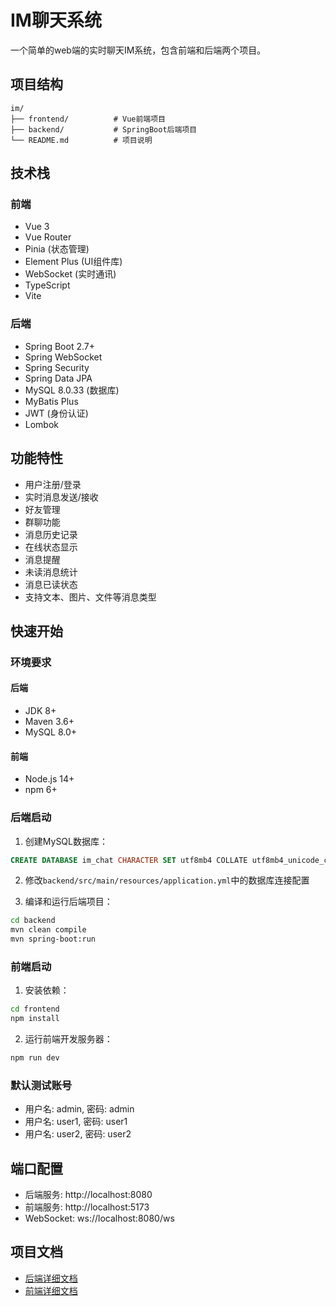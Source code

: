 # IM聊天系统

一个简单的web端的实时聊天IM系统，包含前端和后端两个项目。

## 项目结构

```
im/
├── frontend/          # Vue前端项目
├── backend/           # SpringBoot后端项目
└── README.md          # 项目说明
```

## 技术栈

### 前端
- Vue 3
- Vue Router
- Pinia (状态管理)
- Element Plus (UI组件库)
- WebSocket (实时通讯)
- TypeScript
- Vite

### 后端
- Spring Boot 2.7+
- Spring WebSocket
- Spring Security
- Spring Data JPA
- MySQL 8.0.33 (数据库)
- MyBatis Plus
- JWT (身份认证)
- Lombok

## 功能特性

- 用户注册/登录
- 实时消息发送/接收
- 好友管理
- 群聊功能
- 消息历史记录
- 在线状态显示
- 消息提醒
- 未读消息统计
- 消息已读状态
- 支持文本、图片、文件等消息类型

## 快速开始

### 环境要求

#### 后端
- JDK 8+
- Maven 3.6+
- MySQL 8.0+

#### 前端
- Node.js 14+
- npm 6+

### 后端启动

1. 创建MySQL数据库：
```sql
CREATE DATABASE im_chat CHARACTER SET utf8mb4 COLLATE utf8mb4_unicode_ci;
```

2. 修改`backend/src/main/resources/application.yml`中的数据库连接配置

3. 编译和运行后端项目：
```bash
cd backend
mvn clean compile
mvn spring-boot:run
```

### 前端启动

1. 安装依赖：
```bash
cd frontend
npm install
```

2. 运行前端开发服务器：
```bash
npm run dev
```

### 默认测试账号
- 用户名: admin, 密码: admin
- 用户名: user1, 密码: user1  
- 用户名: user2, 密码: user2

## 端口配置

- 后端服务: http://localhost:8080
- 前端服务: http://localhost:5173
- WebSocket: ws://localhost:8080/ws

## 项目文档

- [后端详细文档](backend/README.md)
- [前端详细文档](frontend/README.md)